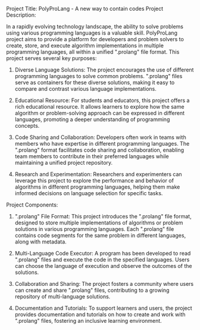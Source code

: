Project Title: PolyProLang - A new way to contain codes
Project Description:

In a rapidly evolving technology landscape, the ability to solve problems using various programming languages is a valuable skill. PolyProLang project aims to provide a platform for developers and problem solvers to create, store, and execute algorithm implementations in multiple programming languages, all within a unified ".prolang" file format. This project serves several key purposes:

1. Diverse Language Solutions: The project encourages the use of different programming languages to solve common problems. ".prolang" files serve as containers for these diverse solutions, making it easy to compare and contrast various language implementations.

2. Educational Resource: For students and educators, this project offers a rich educational resource. It allows learners to explore how the same algorithm or problem-solving approach can be expressed in different languages, promoting a deeper understanding of programming concepts.

3. Code Sharing and Collaboration: Developers often work in teams with members who have expertise in different programming languages. The ".prolang" format facilitates code sharing and collaboration, enabling team members to contribute in their preferred languages while maintaining a unified project repository.

4. Research and Experimentation: Researchers and experimenters can leverage this project to explore the performance and behavior of algorithms in different programming languages, helping them make informed decisions on language selection for specific tasks.

Project Components:

1. ".prolang" File Format: This project introduces the ".prolang" file format, designed to store multiple implementations of algorithms or problem solutions in various programming languages. Each ".prolang" file contains code segments for the same problem in different languages, along with metadata.

2. Multi-Language Code Executor: A program has been developed to read ".prolang" files and execute the code in the specified languages. Users can choose the language of execution and observe the outcomes of the solutions.

3. Collaboration and Sharing: The project fosters a community where users can create and share ".prolang" files, contributing to a growing repository of multi-language solutions.

4. Documentation and Tutorials: To support learners and users, the project provides documentation and tutorials on how to create and work with ".prolang" files, fostering an inclusive learning environment.
